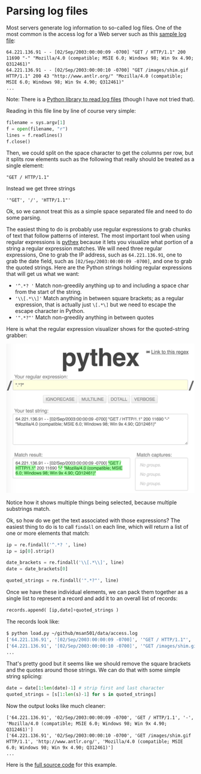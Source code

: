 # Parsing log files

Most servers generate log information to so-called log files. One of the most common is the access log for a Web server such as this [sample log file](https://github.com/parrt/msan501/blob/master/data/access.log):

```
64.221.136.91 - - [02/Sep/2003:00:00:09 -0700] "GET / HTTP/1.1" 200 11690 "-" "Mozilla/4.0 (compatible; MSIE 6.0; Windows 98; Win 9x 4.90; Q312461)"
64.221.136.91 - - [02/Sep/2003:00:00:10 -0700] "GET /images/shim.gif HTTP/1.1" 200 43 "http://www.antlr.org/" "Mozilla/4.0 (compatible; MSIE 6.0; Windows 98; Win 9x 4.90; Q312461)"
...
```

Note: There is a [Python library to read log files](https://github.com/piwik/piwik-log-analytics) (though I have not tried that).

Reading in this file line by line of course very simple:

```python
filename = sys.argv[1]
f = open(filename, "r")
lines = f.readlines()
f.close()
```

Then, we could split on the space character to get the columns per row, but it splits row elements such as the following that really should be  treated as a single element:

```
"GET / HTTP/1.1"
```

Instead we get three strings

```
'"GET', '/', 'HTTP/1.1"'
```

Ok, so we cannot treat this as a simple space separated file and need to do some parsing. 

The easiest thing to do is probably use regular expressions to grab chunks of text that follow patterns of interest. The most important tool when using regular expressions is [pythex](http://pythex.org/) because it lets you visualize what portion of a string a regular expression matches. We will need three regular expressions, One to grab the IP address, such as `64.221.136.91`, one to grab the date field, such as `[02/Sep/2003:00:00:09 -0700]`, and one to grab the quoted strings. Here are the Python strings holding regular expressions that will get us what we want:

* `'^.*? '` Match non-greedily anything up to and including a space char from the start of the string.
* `'\\[.*\\]'` Match anything in between square brackets; as a regular expression, that is actually just `\[.*\]` but we need to escape the escape character in Python.
* `'".*?"'` Match non-greedily anything in between quotes

Here is what the regular expression visualizer shows for the quoted-string  grabber:

<img src=figures/pythex.png width=600>

Notice how it shows multiple things being selected, because multiple substrings match.

Ok, so how do we get the text associated with those expressions? The easiest thing to do is to call `findall` on each line, which will return a list of one or more elements that match:

```python
ip = re.findall('^.*? ', line)
ip = ip[0].strip()
```

```python
date_brackets = re.findall('\\[.*\\]', line)
date = date_brackets[0]
```

```python
quoted_strings = re.findall('".*?"', line)
```

Once we have these individual elements, we can pack them together as a single list to represent a record and add it to an overall list of records:

```python
records.append( [ip,date]+quoted_strings )
```

The records look like:

```bash
$ python load.py ~/github/msan501/data/access.log
['64.221.136.91', '[02/Sep/2003:00:00:09 -0700]', '"GET / HTTP/1.1"', '"-"', '"Mozilla/4.0 (compatible; MSIE 6.0; Windows 98; Win 9x 4.90; Q312461)"']
['64.221.136.91', '[02/Sep/2003:00:00:10 -0700]', '"GET /images/shim.gif HTTP/1.1"', '"http://www.antlr.org/"', '"Mozilla/4.0 (compatible; MSIE 6.0; Windows 98; Win 9x 4.90; Q312461)"']
...
```

That's pretty good but it seems like we should remove the square brackets and the quotes around those strings. We can do that with some simple string splicing:

```python
date = date[1:len(date)-1] # strip first and last character
quoted_strings = [s[1:len(s)-1] for s in quoted_strings]
```

Now the output looks like much cleaner: 
 
```
['64.221.136.91', '02/Sep/2003:00:00:09 -0700', 'GET / HTTP/1.1', '-', 'Mozilla/4.0 (compatible; MSIE 6.0; Windows 98; Win 9x 4.90; Q312461)']
['64.221.136.91', '02/Sep/2003:00:00:10 -0700', 'GET /images/shim.gif HTTP/1.1', 'http://www.antlr.org/', 'Mozilla/4.0 (compatible; MSIE 6.0; Windows 98; Win 9x 4.90; Q312461)']
...
```

Here is the [full source code](code/logs/load.py) for this example.